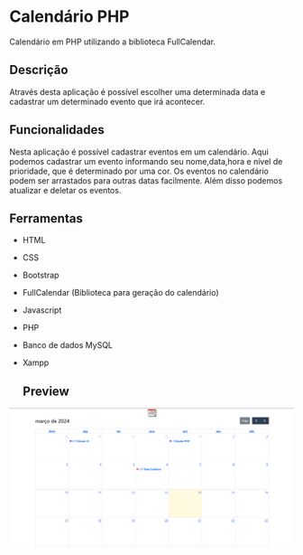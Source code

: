 # Calendário PHP

Calendário em PHP utilizando a biblioteca FullCalendar.

## Descrição
Através desta aplicação é possível escolher uma determinada data e cadastrar um determinado evento que irá acontecer.

## Funcionalidades
Nesta aplicação é possível cadastrar eventos em um calendário. Aqui podemos cadastrar um evento informando seu nome,data,hora e nível de prioridade, que é determinado por uma cor. Os eventos no calendário podem ser arrastados para outras datas facilmente. Além disso podemos atualizar e deletar os eventos.

## Ferramentas
- HTML
- CSS
- Bootstrap
- FullCalendar (Biblioteca para geração do calendário)
- Javascript
- PHP
- Banco de dados MySQL
- Xampp

  ## Preview
<img src="/img/agenda-calendar.png">
  
  
